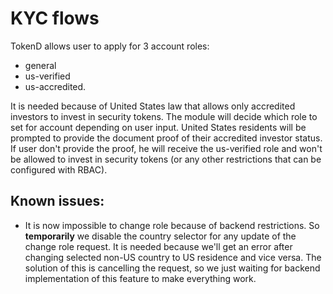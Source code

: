 # KYC flows

TokenD allows user to apply for 3 account roles: 
 - general
 - us-verified
 - us-accredited.
 
It is needed because of United States law that allows only accredited investors to invest in security tokens. The module
will decide which role to set for account depending on user input. United States residents will be prompted to provide
the document proof of their accredited investor status. If user don't provide the proof, he will receive the us-verified role
and won't be allowed to invest in security tokens (or any other restrictions that can be configured with RBAC).

## Known issues:

- It is now impossible to change role because of backend restrictions. So **temporarily** we disable the country 
selector for any update of the change role request. It is needed because we'll get an error after changing selected 
non-US country to US residence and vice versa. The solution of this is cancelling the request, so we just waiting for 
backend implementation of this feature to make everything work.
